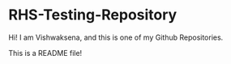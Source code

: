 # RHS-Testing-Repository
Hi! I am Vishwaksena, and this is one of my Github Repositories.

This is a README file!
